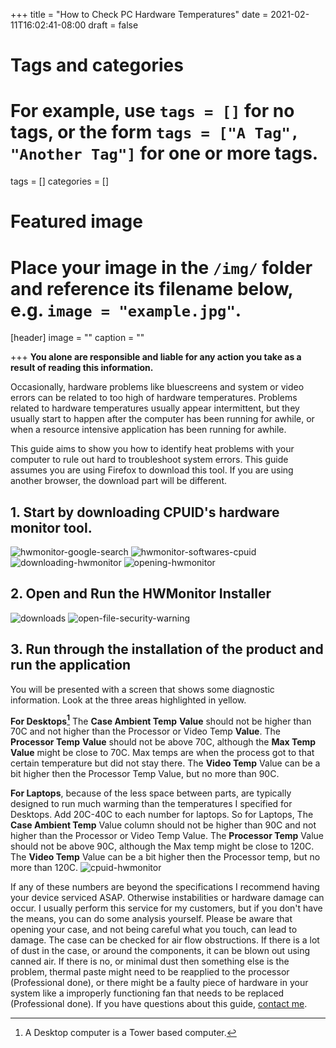 +++
title = "How to Check PC Hardware Temperatures"
date = 2021-02-11T16:02:41-08:00
draft = false

# Tags and categories
# For example, use `tags = []` for no tags, or the form `tags = ["A Tag", "Another Tag"]` for one or more tags.
tags = []
categories = []

# Featured image
# Place your image in the `/img/` folder and reference its filename below, e.g. `image = "example.jpg"`.
[header]
image = ""
caption = ""

+++
**You alone are responsible and liable for any action you take as a result of reading this information.**

Occasionally, hardware problems like bluescreens and system or video errors can be related to too high of hardware temperatures. Problems related to hardware temperatures usually appear intermittent, but they usually start to happen after the computer has been running for awhile, or when a resource intensive application has been running for awhile.

This guide aims to show you how to identify heat problems with your computer to rule out hard to troubleshoot system errors. This guide assumes you are using Firefox to download this tool. If you are using another browser, the download part will be different.

## 1. Start by downloading CPUID's hardware monitor tool. 
![hwmonitor-google-search](/img/guides/checking-hardware-temp/hwmonitor-google-search.png)
![hwmonitor-softwares-cpuid](/img/guides/checking-hardware-temp/hwmonitor-softwares-cpuid.png)
![downloading-hwmonitor](/img/guides/checking-hardware-temp/downloading-hwmonitor.png)
![opening-hwmonitor](/img/guides/checking-hardware-temp/opening-hwmonitor.png)

## 2. Open and Run the HWMonitor Installer
![downloads](/img/guides/checking-hardware-temp/downloads.png)
![open-file-security-warning](/img/guides/checking-hardware-temp/open-file-security-warning.png)

## 3. Run through the installation of the product and run the application

You will be presented with a screen that shows some diagnostic information. Look at the three areas highlighted in yellow. 

**For Desktops[^Desktop]** The **Case Ambient Temp** **Value** should not be higher than 70C and not higher than the Processor or Video Temp **Value**. The **Processor Temp** **Value** should not be above 70C, although the **Max Temp** **Value** might be close to 70C. Max temps are when the process got to that certain temperature but did not stay there. The **Video Temp** Value can be a bit higher then the Processor Temp Value, but no more than 90C. 

**For Laptops**, because of the less space between parts, are typically designed to run much warming than the temperatures I specified for Desktops. Add 20C-40C to each number for laptops. So for Laptops, The **Case Ambient Temp** Value column should not be higher than 90C and not higher than the Processor or Video Temp Value. The **Processor Temp** Value should not be above 90C, although the Max temp might be close to 120C. The **Video Temp** Value can be a bit higher then the Processor temp, but no more than 120C. 
![cpuid-hwmonitor](/img/guides/checking-hardware-temp/cpuid-hwmonitor.png)

If any of these numbers are beyond the specifications I recommend having your device serviced ASAP. Otherwise instabilities or hardware damage can occur. I usually perform this service for my customers, but if you don't have the means, you can do some analysis yourself. Please be aware that opening your case, and not being careful what you touch, can lead to damage. The case can be checked for air flow obstructions. If there is a lot of dust in the case, or around the components, it can be blown out using canned air. If there is no, or minimal dust then something else is the problem, thermal paste might need to be reapplied to the processor (Professional done), or there might be a faulty piece of hardware in your system like a improperly functioning fan that needs to be replaced (Professional done). If you have questions about this guide, [contact me](/#contact).

[^Desktop]: A Desktop computer is a Tower based computer.